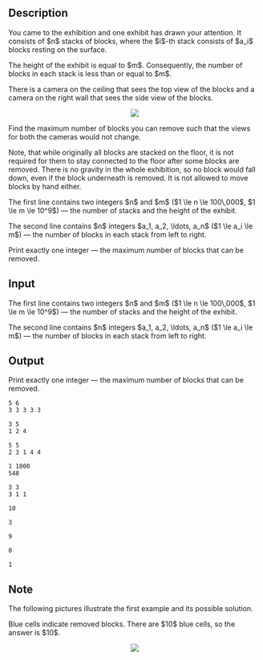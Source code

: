 ## Description

<div><p>You came to the exhibition and one exhibit has drawn your attention. It consists of $n$ stacks of blocks, where the $i$-th stack consists of $a_i$ blocks resting on the surface.</p><p>The height of the exhibit is equal to $m$. Consequently, the number of blocks in each stack is less than or equal to $m$.</p><p>There is a camera on the ceiling that sees the top view of the blocks and a camera on the right wall that sees the side view of the blocks.</p><center><img class="tex-graphics" src="file://NOHF0p4l.png" style="max-width: 100.0%;max-height: 100.0%;"></center> <p>Find the maximum number of blocks you can remove such that the views for both the cameras would not change.</p><p>Note, that while originally all blocks are stacked on the floor, it is not required for them to stay connected to the floor after some blocks are removed. There is <span class="tex-font-style-bf">no gravity</span> in the whole exhibition, so no block would fall down, even if the block underneath is removed. It is not allowed to move blocks by hand either.</p></div><div class="input-specification"><p>The first line contains two integers $n$ and $m$ ($1 \le n \le 100\,000$, $1 \le m \le 10^9$)&nbsp;— the number of stacks and the height of the exhibit.</p><p>The second line contains $n$ integers $a_1, a_2, \ldots, a_n$ ($1 \le a_i \le m$)&nbsp;— the number of blocks in each stack from left to right.</p></div><div class="output-specification"><p>Print exactly one integer&nbsp;— the maximum number of blocks that can be removed.</p></div>

## Input

<p>The first line contains two integers $n$ and $m$ ($1 \le n \le 100\,000$, $1 \le m \le 10^9$)&nbsp;— the number of stacks and the height of the exhibit.</p><p>The second line contains $n$ integers $a_1, a_2, \ldots, a_n$ ($1 \le a_i \le m$)&nbsp;— the number of blocks in each stack from left to right.</p>

## Output

<p>Print exactly one integer&nbsp;— the maximum number of blocks that can be removed.</p>





```input1
5 6
3 3 3 3 3

```




```input2
3 5
1 2 4

```




```input3
5 5
2 3 1 4 4

```




```input4
1 1000
548

```




```input5
3 3
3 1 1

```




```output1
10
```




```output2
3
```




```output3
9
```




```output4
0
```




```output5
1
```



## Note

<p>The following pictures illustrate the first example and its possible solution.</p><p>Blue cells indicate removed blocks. There are $10$ blue cells, so the answer is $10$.</p><center><img class="tex-graphics" src="file://d522vpuk.png" style="max-width: 100.0%;max-height: 100.0%;"></center>
